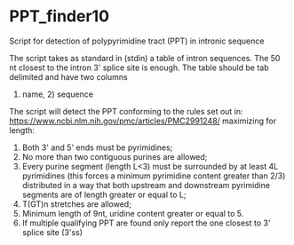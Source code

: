 # PPT_finder10

Script for detection of polypyrimidine tract (PPT) in intronic sequence

The script takes as standard in (stdin) a table of intron sequences. The 50 nt closest to the
intron 3' splice site is enough. The table should be tab delimited and have two columns
1) name, 2) sequence

The script will detect the PPT conforming to the rules set out in:
https://www.ncbi.nlm.nih.gov/pmc/articles/PMC2991248/
maximizing for length:
1) Both 3' and 5' ends must be pyrimidines;
2) No more than two contiguous purines are allowed;
3) Every purine segment (length L<3) must be surrounded by at least 4L pyrimidines (this forces
a minimum pyrimidine content greater than 2/3) distributed in a way that both upstream and
downstream pyrimidine segments are of length greater or equal to L;
4) T(GT)n stretches are allowed;
5) Minimum length of 9nt, uridine content greater or equal to 5.
6) If multiple qualifying PPT are found only report the one closest to 3' splice site (3'ss)

